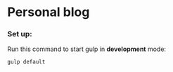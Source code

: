 # Personal blog

### Set up:

Run this command to start gulp in **development** mode:<br>
```Bash
gulp default
```
